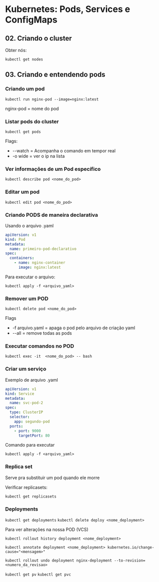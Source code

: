# Kubernetes: Pods, Services e ConfigMaps #

## 02. Criando o cluster ##

Obter nós:

``kubectl get nodes``

## 03. Criando e entendendo pods ##

### Criando um pod ###

``kubectl run nginx-pod --image=nginx:latest``

nginx-pod = nome do pod

### Listar pods do cluster ###

``kubectl get pods``

Flags:

- --watch = Acompanha o comando em tempor real
- -o wide = ver o ip na lista

### Ver informações de um Pod específico ###

``kubectl describe pod <nome_do_pod>``

### Editar um pod ###

``kubectl edit pod <nome_do_pod>``

### Criando PODS de maneira declarativa ###

Usando o arquivo .yaml

```yaml
apiVersion: v1
kind: Pod
metadata:
  name: primeiro-pod-declarativo
spec:
  containers:
    - name: nginx-container
      image: nginx:latest
```

Para executar o arquivo:

``kubectl apply -f <arquivo_yaml>``

### Remover um POD ###

``kubectl delete pod <nome_do_pod>``

Flags

- -f arquivo.yaml = apaga o pod pelo arquivo de criação yaml
- --all = remove todas as pods

### Executar comandos no POD ###

``kubectl exec -it  <nome_do_pod> -- bash``

### Criar um serviço ###

Exemplo de arquivo .yaml

```yaml
apiVersion: v1
kind: Service
metadata:
  name: svc-pod-2
spec:
  type: ClusterIP
  selector:
    app: segundo-pod
  ports:
    - port: 9000
      targetPort: 80
```

Comando para executar

``kubectl apply -f <arquivo_yaml>``

### Replica set ###

Serve pra substituir um pod quando ele morre

Verificar replicasets:

``kubectl get replicasets``

### Deployments ###

``kubectl get deployments``
``kubectl delete deploy <nome_deployment>``

Para ver alterações na nossa POD (VCS)

``kubectl rollout history deployment <nome_deployment>``

``kubectl annotate deployment <nome_deployment> kubernetes.io/change-cause="<mensagem>"``

``kubectl rollout undo deployment nginx-deployment --to-revision=<numero_da_revisao>``



``kubectl get pv``
``kubectl get pvc``